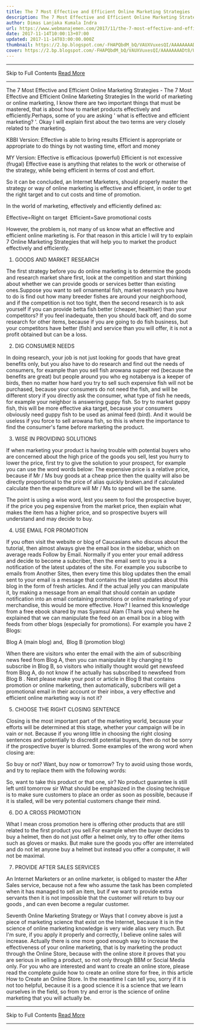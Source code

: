 ```yaml
---
title: The 7 Most Effective and Efficient Online Marketing Strategies
description: The 7 Most Effective and Efficient Online Marketing Strategies
author: Dimas Lanjaka Kumala Indra
url: https://www.webmanajemen.com/2017/11/the-7-most-effective-and-efficient.html
date: 2017-11-14T10:00:13+07:00
updated: 2017-11-14T03:00:00.000Z
thumbnail: https://2.bp.blogspot.com/-FHAPQbdM_bQ/VAUXVuxesQI/AAAAAAAADt8/U56zLHUTn8c/s1600/Strategi-Pemasaran-Online.jpg
cover: https://2.bp.blogspot.com/-FHAPQbdM_bQ/VAUXVuxesQI/AAAAAAAADt8/U56zLHUTn8c/s1600/Strategi-Pemasaran-Online.jpg
---
```


<hr/> Skip to Full Contents <a href="https://www.webmanajemen.com/2017/11/the-7-most-effective-and-efficient.html" rel="follow" class="button" id="read-more">Read More</a> <hr/> The 7 Most Effective and Efficient Online Marketing Strategies - The 7 Most Effective and Efficient Online Marketing Strategies In the world of marketing or online marketing, I know there are two important things that must be mastered, that is about how to market products effectively and efficiently.Perhaps, some of you are asking '
what is effective and efficient marketing?
'. Okay I will explain first about the two terms are very closely related to the marketing.

KBBI Version: 
Effective is able to bring results 
Efficient is appropriate or appropriate to do things by not wasting time, effort and money

MY Version: 
Effective is efficacious (powerful) 
Efficient is not excessive (frugal)
Effective ease is anything that relates to the work or otherwise of the strategy, while being efficient in terms of cost and effort.

So it can be concluded, an Internet Marketers, should properly master the strategy or way of online marketing is effective and efficient, in order to get the right target and to cut costs and time of promotion.


In the world of marketing, effectively and efficiently defined as: 

 Effective=Right on target 
 Efficient=Save promotional costs 

However, the problem is, not many of us know what an effective and efficient online marketing is. For that reason in this article I will try to explain 7 Online Marketing Strategies that will help you to market the product effectively and efficiently. 


 1. GOODS AND MARKET RESEARCH 

 
The first strategy before you do online marketing is to determine the goods and research market share first, look at the competition and start thinking about whether we can provide goods or services better than existing ones.Suppose you want to sell ornamental fish, market research you have to do is find out how many breeder fishes are around your neighborhood, and if the competition is not too tight, then the second research is to ask yourself if you can provide betta fish better (cheaper, healthier) than your competitors? 
If you feel inadequate, then you should back off, and do some research for other items, because if you are going to do fish business, but your competitors have better (fish) and service than you will offer, it is not a profit obtained but can be a loss. 

 2. DIG CONSUMER NEEDS 

   

In doing research, your job is not just looking for goods that have great benefits only, but you also have to do research and find out the needs of consumers, for example than you sell fish arowana supper red (because the benefits are great) but people around you who eg notabenya is a keeper of birds, then no matter how hard you try to sell such expensive fish will not be purchased, because your consumers do not need the fish, and will be different story if you directly ask the consumer, what type of fish he needs, for example your neighbor is answering guppy fish. 
So try to market guppy fish, this will be more effective aka target, because your consumers obviously need guppy fish to be used as animal feed (bird). And it would be useless if you force to sell arowana fish, so this is where the importance to find the consumer's fame before marketing the product. 

 3. WISE IN PROVIDING SOLUTIONS 

 
If when marketing your product is having trouble with potential buyers who are concerned about the high price of the goods you sell, lest you hurry to lower the price, first try to give the solution to your prospect, for example you can use the word words below: 
The expensive price is a relative price, because if Mr / Ms buy goods at a cheap price then the quality will also be directly proportional to the price of alias quickly broken.and if calculated calculate then the expenditure will Mr / Ms to spend will be the same. 


The point is using a wise word, lest you seem to fool the prospective buyer, if the price you peg expensive from the market price, then explain what makes the item has a higher price, and so prospective buyers will understand and may decide to buy. 

 4. USE EMAIL FOR PROMOTION 

 
If you often visit the website or blog of Caucasians who discuss about the tutorial, then almost always give the email box in the sidebar, which on average reads Follow by Email. Normally if you enter your email address and decide to become a subcriber, then the email sent to you is a notification of the latest updates of the site. 
For example you subscribe to emails from Another Sites, then every time this blog updates then the email sent to your email is a message that contains the latest updates about this blog in the form of fresh articles. 
And if the actual jelly you can manipulate it, by making a message from an email that should contain an update notification into an email containing promotions or online marketing of your merchandise, this would be more effective. How? I learned this knowledge from a free ebook shared by mas Syamsul Alam (Thank you) where he explained that we can manipulate the feed on an email box in a blog with feeds from other blogs (especially for promotions). 
For example you have 2 Blogs: 

 Blog A (main blog) and, 
 Blog B (promotion blog) 

When there are visitors who enter the email with the aim of subscribing news feed from Blog A, then you can manipulate it by changing it to subscribe in Blog B, so visitors who initially thought would get newsfeed from Blog A, do not know if he actually has subscribed to newsfeed from Blog B . 
Next please make your post or article in Blog B that contains promotion or online marketing, then automatically, subcribers will get a promotional email in their account or their inbox, a very effective and efficient online marketing way is not it? 

 5. CHOOSE THE RIGHT CLOSING SENTENCE 

 
Closing is the most important part of the marketing world, because your efforts will be determined at this stage, whether your campaign will be in vain or not. Because if you wrong little in choosing the right closing sentences and potentially to discredit potential buyers, then do not be sorry if the prospective buyer is blurred. 
Some examples of the wrong word when closing are: 

So buy or not? 
Want, buy now or tomorrow? 
Try to avoid using those words, and try to replace them with the following words:

So, want to take this product or that one, sir? 
No product guarantee is still left until tomorrow sir 
What should be emphasized in the closing technique is to make sure customers to place an order as soon as possible, because if it is stalled, will be very potential customers change their mind. 

 6. DO A CROSS PROMOTION 

 
What I mean cross promotion here is offering other products that are still related to the first product you sell.For example when the buyer decides to buy a helmet, then do not just offer a helmet only, try to offer other items such as gloves or masks. 
But make sure the goods you offer are interrelated and do not let anyone buy a helmet but instead you offer a computer, it will not be maximal. 

 7. PROVIDE AFTER SALES SERVICES 

 
An Internet Marketers or an online marketer, is obliged to master the After Sales service, because not a few who assume the task has been completed when it has managed to sell an item, but if we want to provide extra servants then it is not impossible that the customer will return to buy our goods , and can even become a regular customer.

Seventh Online Marketing Strategy or Ways that I convey above is just a piece of marketing science that exist on the Internet, because it is in the science of online marketing knowledge is very wide alias very much. But I'm sure, if you apply it properly and correctly, I believe  online sales  will increase. 
Actually there is one more good enough way to increase the effectiveness of your online marketing, that is by marketing the product through the Online Store, because with the online store it proves that you are serious in selling a product, so not only through BBM or Social Media only. For you who are interested and want to create an online store, please read the complete guide how to create an online store for free, in this article  How to Create an Online Store.
In the meantime I can tell you, sorry if it is not too helpful, because it is a good science it is a science that we learn ourselves in the field, so from try and error is the science of online marketing that you will actually be. <hr/> Skip to Full Contents <a href="https://www.webmanajemen.com/2017/11/the-7-most-effective-and-efficient.html" rel="follow" class="button" id="read-more">Read More</a> <hr/>
